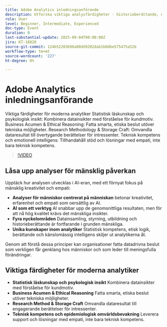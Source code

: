```yaml
---
title: Adobe Analytics inledningsanförande
description: Utforska viktiga analysfärdigheter - historieberättande, etik och empati - plus hur AI och mänskliga insikter kombinerar för att skapa meningsfulla affärsresultat.
role: User
level: Beginner, Intermediate, Experienced
doc-type: Event
duration: 0
last-substantial-update: 2025-09-04T00:00:00Z
jira: KT-18828
source-git-commit: 124b52203b98a80dd9202dab1b0dbe575475a52b
workflow-type: tm+mt
source-wordcount: '227'
ht-degree: 0%

---
```



# Adobe Analytics inledningsanförande

Viktiga färdigheter för moderna analytiker
Statistisk läskunskap och psykologisk insikt: Kombinera datainsikter med förståelse för kundmotiv.
Business Acumen &amp; Ethical Reasoning: Fatta smarta, etiska beslut utöver tekniska möjligheter.
Research Methodology &amp; Storage Craft: Omvandla dataresultat till övertygande berättelser för intressenter.
Teknisk kompetens och emotionell intelligens: Tillhandahåll stöd och lösningar med empati, inte bara teknisk kompetens.

>[!VIDEO](https://video.tv.adobe.com/v/3471185/?learn=on&enablevpops&captions=swe)

## Låsa upp analyser för mänsklig påverkan

Upptäck hur analysen utvecklas i AI-eran, med ett förnyat fokus på mänsklig kreativitet och empati:

* **Analyser för människor centrerat på människan** betonar kreativitet, erfarenhet och empati som oersättlig av AI.
* **AI som ett verktyg** AI snabbar upp de genomsnittliga resultaten, men för att nå hög kvalitet krävs det mänskliga insikter.
* **Fyra nyckelområden** Datainsamling, styrning, utbildning och historieberättande är fortfarande i grunden mänskliga.
* **Unika kunskaper inom analytiker** Statistisk kompetens, etisk logik, berättande och känslomässig intelligens skiljer ut analytikerna åt.

Genom att förstå dessa principer kan organisationer fatta datadrivna beslut som verkligen får genklang hos människor och som leder till meningsfulla förändringar.

## Viktiga färdigheter för moderna analytiker

* **Statistisk läskunskap och psykologisk insikt** Kombinera datainsikter med förståelse för kundmotiv.
* **Business Acumen &amp; Ethical Reasoning** Fatta smarta, etiska beslut utöver tekniska möjligheter.
* **Research Method &amp; Storage Craft** Omvandla dataresultat till engagerande berättelser för intressenter.
* **Teknisk kompetens och epidemiologisk omvärldsbevakning** Leverera support och lösningar med empati, inte bara teknisk kompetens.